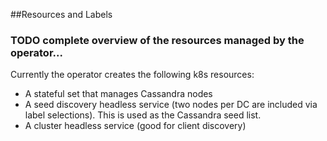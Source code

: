 ##Resources and Labels
### TODO complete overview of the resources managed by the operator...
Currently the operator creates the following k8s resources:
- A stateful set that manages Cassandra nodes
- A seed discovery headless service (two nodes per DC are included via label selections). This is used as the Cassandra seed list.
- A cluster headless service (good for client discovery)
